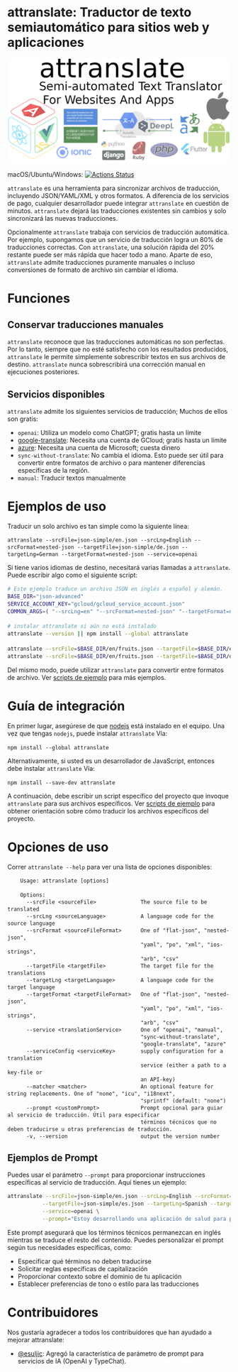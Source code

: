 # attranslate: Traductor de texto semiautomático para sitios web y aplicaciones

<p align="center">
  <img alt="attranslate - Semi-automated Text Translator for Websites and Apps" src="docs/logo/attranslate_logo.png">
</p>

macOS/Ubuntu/Windows: [![Actions Status](https://github.com/fkirc/attranslate/workflows/Tests/badge.svg/?branch=master)](https://github.com/fkirc/attranslate/actions?query=branch%3Amaster)

`attranslate` es una herramienta para sincronizar archivos de traducción, incluyendo JSON/YAML/XML y otros formatos.
A diferencia de los servicios de pago, cualquier desarrollador puede integrar `attranslate` en cuestión de minutos.
`attranslate` dejará las traducciones existentes sin cambios y solo sincronizará las nuevas traducciones.

Opcionalmente `attranslate` trabaja con servicios de traducción automática.
Por ejemplo, supongamos que un servicio de traducción logra un 80% de traducciones correctas.
Con `attranslate`, una solución rápida del 20% restante puede ser más rápida que hacer todo a mano.
Aparte de eso, `attranslate` admite traducciones puramente manuales o incluso conversiones de formato de archivo sin cambiar el idioma.

# Funciones

## Conservar traducciones manuales

`attranslate` reconoce que las traducciones automáticas no son perfectas.
Por lo tanto, siempre que no esté satisfecho con los resultados producidos, `attranslate` le permite simplemente sobrescribir textos en sus archivos de destino.
`attranslate` nunca sobrescribirá una corrección manual en ejecuciones posteriores.

## Servicios disponibles

`attranslate` admite los siguientes servicios de traducción; Muchos de ellos son gratis:

- `openai`: Utiliza un modelo como ChatGPT; gratis hasta un límite
- [google-translate](https://cloud.google.com/translate): Necesita una cuenta de GCloud; gratis hasta un límite
- [azure](https://azure.microsoft.com/en-us/services/cognitive-services/translator-text-api/): Necesita una cuenta de Microsoft; cuesta dinero
- `sync-without-translate`: No cambia el idioma. Esto puede ser útil para convertir entre formatos de archivo o para mantener diferencias específicas de la región.
- `manual`: Traducir textos manualmente

# Ejemplos de uso

Traducir un solo archivo es tan simple como la siguiente línea:

    attranslate --srcFile=json-simple/en.json --srcLng=English --srcFormat=nested-json --targetFile=json-simple/de.json --targetLng=German --targetFormat=nested-json --service=openai

Si tiene varios idiomas de destino, necesitará varias llamadas a `attranslate`.
Puede escribir algo como el siguiente script:

```bash
# Este ejemplo traduce un archivo JSON en inglés a español y alemán.
BASE_DIR="json-advanced"
SERVICE_ACCOUNT_KEY="gcloud/gcloud_service_account.json"
COMMON_ARGS=( "--srcLng=en" "--srcFormat=nested-json" "--targetFormat=nested-json" "--service=google-translate" "--serviceConfig=$SERVICE_ACCOUNT_KEY" )

# instalar attranslate si aún no está instalado
attranslate --version || npm install --global attranslate

attranslate --srcFile=$BASE_DIR/en/fruits.json --targetFile=$BASE_DIR/es/fruits.json --targetLng=es "${COMMON_ARGS[@]}"
attranslate --srcFile=$BASE_DIR/en/fruits.json --targetFile=$BASE_DIR/de/fruits.json --targetLng=de "${COMMON_ARGS[@]}"
```

Del mismo modo, puede utilizar `attranslate` para convertir entre formatos de archivo.
Ver [scripts de ejemplo](https://github.com/fkirc/attranslate/tree/master/sample-scripts) para más ejemplos.

# Guía de integración

En primer lugar, asegúrese de que [nodejs](https://nodejs.org/) está instalado en el equipo.
Una vez que tengas `nodejs`, puede instalar `attranslate` Vía:

`npm install --global attranslate`

Alternativamente, si usted es un desarrollador de JavaScript, entonces debe instalar `attranslate` Vía:

`npm install --save-dev attranslate`

A continuación, debe escribir un script específico del proyecto que invoque `attranslate` para sus archivos específicos.
Ver [scripts de ejemplo](https://github.com/fkirc/attranslate/tree/master/sample-scripts) para obtener orientación sobre cómo traducir los archivos específicos del proyecto.

# Opciones de uso

Correr `attranslate --help` para ver una lista de opciones disponibles:

```
    Usage: attranslate [options]

    Options:
      --srcFile <sourceFile>              The source file to be translated
      --srcLng <sourceLanguage>           A language code for the source language
      --srcFormat <sourceFileFormat>      One of "flat-json", "nested-json",
                                          "yaml", "po", "xml", "ios-strings",
                                          "arb", "csv"
      --targetFile <targetFile>           The target file for the translations
      --targetLng <targetLanguage>        A language code for the target language
      --targetFormat <targetFileFormat>   One of "flat-json", "nested-json",
                                          "yaml", "po", "xml", "ios-strings",
                                          "arb", "csv"
      --service <translationService>      One of "openai", "manual",
                                          "sync-without-translate",
                                          "google-translate", "azure"
      --serviceConfig <serviceKey>        supply configuration for a translation
                                          service (either a path to a key-file or
                                          an API-key)
      --matcher <matcher>                 An optional feature for string replacements. One of "none", "icu", "i18next",
                                          "sprintf" (default: "none")
      --prompt <customPrompt>             Prompt opcional para guiar al servicio de traducción. Útil para especificar
                                          términos técnicos que no deben traducirse u otras preferencias de traducción.
      -v, --version                       output the version number
```

## Ejemplos de Prompt

Puedes usar el parámetro `--prompt` para proporcionar instrucciones específicas al servicio de traducción. Aquí tienes un ejemplo:

```bash
attranslate --srcFile=json-simple/en.json --srcLng=English --srcFormat=nested-json \
           --targetFile=json-simple/es.json --targetLng=Spanish --targetFormat=nested-json \
           --service=openai \
           --prompt="Estoy desarrollando una aplicación de salud para profesionales médicos. Términos técnicos como 'EKG', 'MRI', 'CT scan', 'blood pressure', 'pulse oximeter' y 'vital signs' deben permanecer en inglés. Por favor, mantenga la terminología médica adecuada y un tono formal en las traducciones."
```

Este prompt asegurará que los términos técnicos permanezcan en inglés mientras se traduce el resto del contenido. Puedes personalizar el prompt según tus necesidades específicas, como:
- Especificar qué términos no deben traducirse
- Solicitar reglas específicas de capitalización
- Proporcionar contexto sobre el dominio de tu aplicación
- Establecer preferencias de tono o estilo para las traducciones

# Contribuidores

Nos gustaría agradecer a todos los contribuidores que han ayudado a mejorar attranslate:

- [@esuljic](https://github.com/esuljic): Agregó la característica de parámetro de prompt para servicios de IA (OpenAI y TypeChat).
